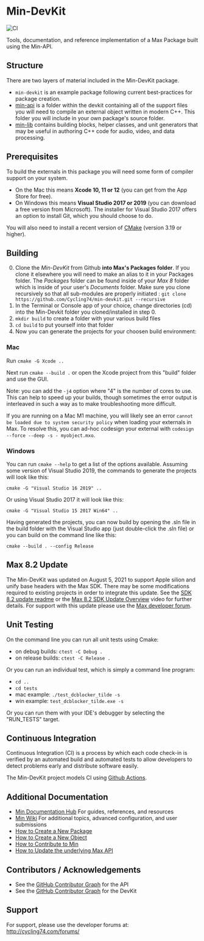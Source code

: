 # Min-DevKit
![CI](https://github.com/Cycling74/min-devkit/actions/workflows/test.yml/badge.svg)

Tools, documentation, and reference implementation of a Max Package built using the Min-API.


## Structure

There are two layers of material included in the Min-DevKit package. 

* `min-devkit` is an example package following current best-practices for package creation.
* [min-api](https://github.com/Cycling74/min-api) is a folder within the devkit containing all of the support files you will need to compile an external object written in modern C++.  This folder you will include in your own package's source folder.
* [min-lib](https://github.com/Cycling74/min-lib) contains building blocks, helper classes, and unit generators that may be useful in authoring  C++ code for audio, video, and data processing.


## Prerequisites

To build the externals in this package you will need some form of compiler support on your system. 

* On the Mac this means **Xcode 10, 11 or 12** (you can get from the App Store for free). 
* On Windows this means **Visual Studio 2017 or 2019**  (you can download a free version from Microsoft). The installer for Visual Studio 2017 offers an option to install Git, which you should choose to do.

You will also need to install a recent version of [CMake](https://cmake.org/download/) (version 3.19 or higher).


## Building

0. Clone the *Min-DevKit* from Github **into Max's Packages folder**. If you clone it elsewhere you will need to make an alias to it in your Packages folder.
   The *Packages* folder can be found inside of your *Max 8* folder which is inside of your user's *Documents* folder.
   Make sure you clone recursively so that all sub-modules are properly initiated : `git clone https://github.com/Cycling74/min-devkit.git --recursive`
1. In the Terminal or Console app of your choice, change directories (cd) into the Min-Devkit folder you cloned/installed in step 0.
2. `mkdir build` to create a folder with your various build files
3. `cd build` to put yourself into that folder
4. Now you can generate the projects for your choosen build environment:

### Mac 

Run `cmake -G Xcode ..`

Next run `cmake --build .` or open the Xcode project from this "build" folder and use the GUI.

Note: you can add the `-j4` option where "4" is the number of cores to use.  This can help to speed up your builds, though sometimes the error output is interleaved in such a way as to make troubleshooting more difficult.

If you are running on a Mac M1 machine, you will likely see an error `cannot be loaded due to system security policy` when loading your externals in Max. To resolve this, you can ad-hoc codesign your external with `codesign --force --deep -s - myobject.mxo`.

### Windows

You can run `cmake --help` to get a list of the options available.  Assuming some version of Visual Studio 2019, the commands to generate the projects will look like this: 

`cmake -G "Visual Studio 16 2019" ..`

Or using Visual Studio 2017 it will look like this:

`cmake -G "Visual Studio 15 2017 Win64" ..`

Having generated the projects, you can now build by opening the .sln file in the build folder with the Visual Studio app (just double-click the .sln file) or you can build on the command line like this:

`cmake --build . --config Release`

## Max 8.2 Update

The Min-DevKit was updated on August 5, 2021 to support Apple silion and unify base headers with the Max SDK. There may be some modifications required to existing projects in order to integrate this update. See the [SDK 8.2 update readme](https://github.com/Cycling74/max-sdk/blob/main/README-8.2-update.md) or the [Max 8.2 SDK Update Overview](https://www.youtube.com/watch?v=il5WblTBUgs) video for further details. For support with this update please use the [Max developer forum](https://cycling74.com/forums/category/Dev/page/1).

## Unit Testing

On the command line you can run all unit tests using Cmake:

* on debug builds: `ctest -C Debug .`
* on release builds: `ctest -C Release .`

Or you can run an individual test, which is simply a command line program:

* `cd ..`
* `cd tests`
* mac example: `./test_dcblocker_tilde -s`
* win example: `test_dcblocker_tilde.exe -s`

Or you can run them with your IDE's debugger by selecting the "RUN_TESTS" target.


## Continuous Integration

Continuous Integration (CI) is a process by which each code check-in is verified by an automated build and automated tests to allow developers to detect problems early and distribute software easily.

The Min-DevKit project models CI using [Github Actions](https://docs.github.com/en/actions).


## Additional Documentation

* [Min Documentation Hub](http://cycling74.github.io/min-devkit/) For guides, references, and resources
* [Min Wiki](https://github.com/Cycling74/min-devkit/wiki) For additional topics, advanced configuration, and user submissions
* [How to Create a New Package](./HowTo-NewPackage.md)
* [How to Create a New Object](./HowTo-NewObject.md)
* [How to Contribute to Min](./HowTo-Contribute.md)
* [How to Update the underlying Max API](./HowTo-UpdateTheAPI.md)



## Contributors / Acknowledgements

* See the [GitHub Contributor Graph](https://github.com/Cycling74/min-api/graphs/contributors) for the API
* See the [GitHub Contributor Graph](https://github.com/Cycling74/min-devkit/graphs/contributors) for the DevKit

## Support

For support, please use the developer forums at:
http://cycling74.com/forums/
